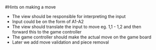 #Hints on making a move

* The view should be responsible for interpreting the input
* Input could be on the form of A1-A2
* The view should translate the input to move eg. 1,1 - 1,2 and then forward this to the game controller
* The game controller should make the actual move on the game board
* Later we add move validation and piece removal
